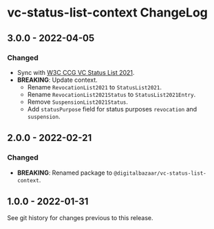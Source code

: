 # vc-status-list-context ChangeLog

## 3.0.0 - 2022-04-05

### Changed
- Sync with [W3C CCG VC Status List 2021][].
- **BREAKING**: Update context.
  - Rename `RevocationList2021` to `StatusList2021`.
  - Rename `RevocationList2021Status` to `StatusList2021Entry`.
  - Remove `SuspensionList2021Status`.
  - Add `statusPurpose` field for status purposes `revocation` and `suspension`.

## 2.0.0 - 2022-02-21

### Changed
- **BREAKING**: Renamed package to `@digitalbazaar/vc-status-list-context`.

## 1.0.0 - 2022-01-31

See git history for changes previous to this release.

[W3C CCG VC Status List 2021]: https://github.com/w3c-ccg/vc-status-list-2021/
